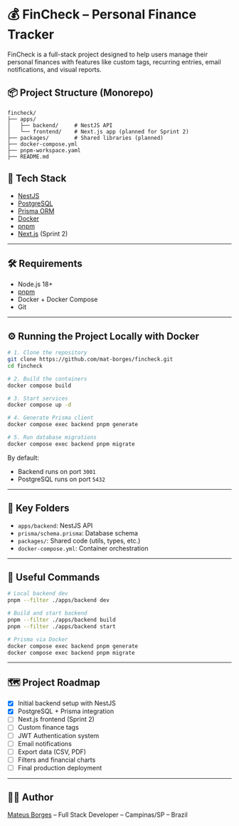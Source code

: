 # 💰 FinCheck – Personal Finance Tracker

FinCheck is a full-stack project designed to help users manage their personal finances with features like custom tags, recurring entries, email notifications, and visual reports.

## 📦 Project Structure (Monorepo)

```
fincheck/
├── apps/
│   ├── backend/     # NestJS API
│   └── frontend/    # Next.js app (planned for Sprint 2)
├── packages/        # Shared libraries (planned)
├── docker-compose.yml
├── pnpm-workspace.yaml
├── README.md
```

## 🚀 Tech Stack

-   [NestJS](https://nestjs.com/)
-   [PostgreSQL](https://www.postgresql.org/)
-   [Prisma ORM](https://www.prisma.io/)
-   [Docker](https://www.docker.com/)
-   [pnpm](https://pnpm.io/)
-   [Next.js](https://nextjs.org/) (Sprint 2)

---

## 🛠️ Requirements

-   Node.js 18+
-   [pnpm](https://pnpm.io/installation)
-   Docker + Docker Compose
-   Git

---

## ⚙️ Running the Project Locally with Docker

```bash
# 1. Clone the repository
git clone https://github.com/mat-borges/fincheck.git
cd fincheck

# 2. Build the containers
docker compose build

# 3. Start services
docker compose up -d

# 4. Generate Prisma client
docker compose exec backend pnpm generate

# 5. Run database migrations
docker compose exec backend pnpm migrate
```

By default:

-   Backend runs on port `3001`
-   PostgreSQL runs on port `5432`

---

## 📂 Key Folders

-   `apps/backend`: NestJS API
-   `prisma/schema.prisma`: Database schema
-   `packages/`: Shared code (utils, types, etc.)
-   `docker-compose.yml`: Container orchestration

---

## 🧪 Useful Commands

```bash
# Local backend dev
pnpm --filter ./apps/backend dev

# Build and start backend
pnpm --filter ./apps/backend build
pnpm --filter ./apps/backend start

# Prisma via Docker
docker compose exec backend pnpm generate
docker compose exec backend pnpm migrate
```

---

## 🗺️ Project Roadmap

-   [x] Initial backend setup with NestJS
-   [x] PostgreSQL + Prisma integration
-   [ ] Next.js frontend (Sprint 2)
-   [ ] Custom finance tags
-   [ ] JWT Authentication system
-   [ ] Email notifications
-   [ ] Export data (CSV, PDF)
-   [ ] Filters and financial charts
-   [ ] Final production deployment

---

## 🧑‍💻 Author

[Mateus Borges](https://github.com/mat-borges) – Full Stack Developer – Campinas/SP – Brazil
